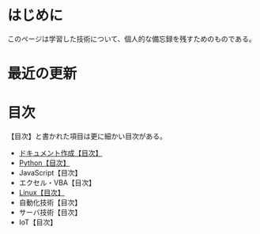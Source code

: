 # はじめに

このページは学習した技術について、個人的な備忘録を残すためのものである。

# 最近の更新



# 目次

【目次】と書かれた項目は更に細かい目次がある。

- [ドキュメント作成【目次】](./documentation/index.md)
- [Python【目次】](./python/index.md)
- JavaScript【目次】
- エクセル・VBA【目次】
- [Linux【目次】](./linux/index.md)
- 自動化技術【目次】
- サーバ技術【目次】
- IoT【目次】
